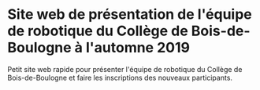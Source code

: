 # Site web de présentation de l'équipe de robotique du Collège de Bois-de-Boulogne à l'automne 2019
Petit site web rapide pour présenter l'équipe de robotique du Collège de Bois-de-Boulogne et faire les inscriptions des nouveaux participants.

